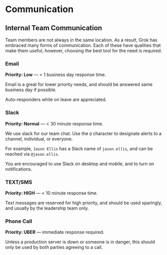 # Communication

## Internal Team Communication

Team members are not always in the same location. As a result, Grok has embraced many forms of communication. Each of these have qualities that make them useful, however, choosing the best tool for the need is required.

### Email

**Priority: Low** &mdash; < 1 business day response time.

Email is a great for lower priority needs, and should be answered same business day if possible.

Auto-responders while on leave are appreciated.

### Slack

**Priority: Normal** &mdash; < 30 minute response time.

We use slack for our team chat. Use the `@` character to designate alerts to a channel, individual, or everyone.

For example, `Jason Ellis` has a Slack name of `jason.ellis`, and can be reached via `@jason.ellis`. 

You are encouraged to use Slack on desktop and mobile, and to turn on notifications.

### TEXT/SMS

**Priority: HIGH** &mdash; < 10 minute response time.

Text messages are reserved for high priority, and should be used sparingly, and usually by the leadership team only.

### Phone Call

**Priority: UBER** &mdash; immediate response required.

Unless a production server is down or someone is in danger, this should only be used by both parties agreeing to a call.
